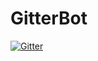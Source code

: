 # GitterBot

[![Gitter](https://badges.gitter.im/Join%20Chat.svg)](https://gitter.im/LaravelRUS/GitterBot?utm_source=badge&utm_medium=badge&utm_campaign=pr-badge&utm_content=badge)